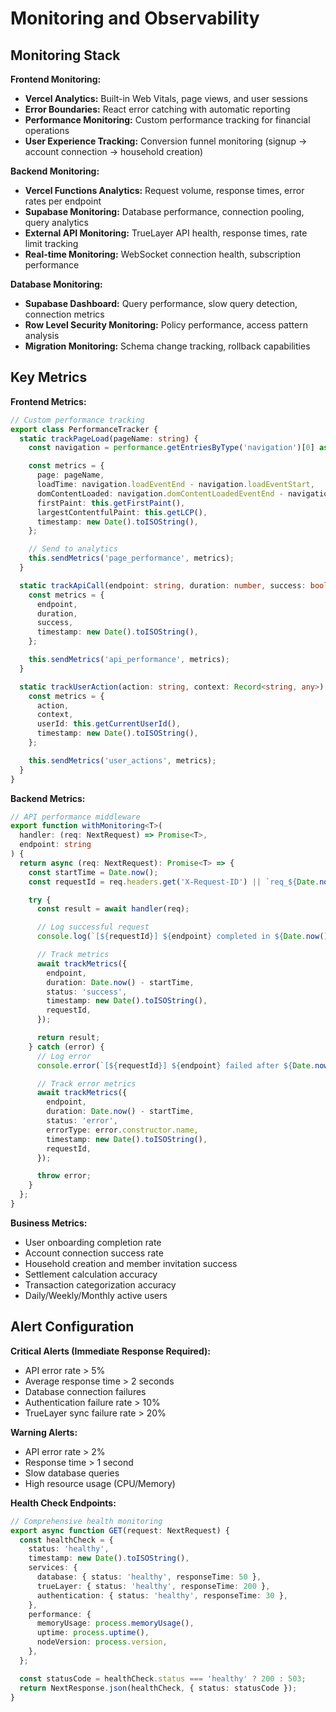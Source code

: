 # Monitoring and Observability

## Monitoring Stack

**Frontend Monitoring:**
- **Vercel Analytics:** Built-in Web Vitals, page views, and user sessions
- **Error Boundaries:** React error catching with automatic reporting
- **Performance Monitoring:** Custom performance tracking for financial operations
- **User Experience Tracking:** Conversion funnel monitoring (signup → account connection → household creation)

**Backend Monitoring:**
- **Vercel Functions Analytics:** Request volume, response times, error rates per endpoint
- **Supabase Monitoring:** Database performance, connection pooling, query analytics
- **External API Monitoring:** TrueLayer API health, response times, rate limit tracking
- **Real-time Monitoring:** WebSocket connection health, subscription performance

**Database Monitoring:**
- **Supabase Dashboard:** Query performance, slow query detection, connection metrics
- **Row Level Security Monitoring:** Policy performance, access pattern analysis
- **Migration Monitoring:** Schema change tracking, rollback capabilities

## Key Metrics

**Frontend Metrics:**
```typescript
// Custom performance tracking
export class PerformanceTracker {
  static trackPageLoad(pageName: string) {
    const navigation = performance.getEntriesByType('navigation')[0] as PerformanceNavigationTiming;

    const metrics = {
      page: pageName,
      loadTime: navigation.loadEventEnd - navigation.loadEventStart,
      domContentLoaded: navigation.domContentLoadedEventEnd - navigation.domContentLoadedEventStart,
      firstPaint: this.getFirstPaint(),
      largestContentfulPaint: this.getLCP(),
      timestamp: new Date().toISOString(),
    };

    // Send to analytics
    this.sendMetrics('page_performance', metrics);
  }

  static trackApiCall(endpoint: string, duration: number, success: boolean) {
    const metrics = {
      endpoint,
      duration,
      success,
      timestamp: new Date().toISOString(),
    };

    this.sendMetrics('api_performance', metrics);
  }

  static trackUserAction(action: string, context: Record<string, any>) {
    const metrics = {
      action,
      context,
      userId: this.getCurrentUserId(),
      timestamp: new Date().toISOString(),
    };

    this.sendMetrics('user_actions', metrics);
  }
}
```

**Backend Metrics:**
```typescript
// API performance middleware
export function withMonitoring<T>(
  handler: (req: NextRequest) => Promise<T>,
  endpoint: string
) {
  return async (req: NextRequest): Promise<T> => {
    const startTime = Date.now();
    const requestId = req.headers.get('X-Request-ID') || `req_${Date.now()}`;

    try {
      const result = await handler(req);

      // Log successful request
      console.log(`[${requestId}] ${endpoint} completed in ${Date.now() - startTime}ms`);

      // Track metrics
      await trackMetrics({
        endpoint,
        duration: Date.now() - startTime,
        status: 'success',
        timestamp: new Date().toISOString(),
        requestId,
      });

      return result;
    } catch (error) {
      // Log error
      console.error(`[${requestId}] ${endpoint} failed after ${Date.now() - startTime}ms:`, error);

      // Track error metrics
      await trackMetrics({
        endpoint,
        duration: Date.now() - startTime,
        status: 'error',
        errorType: error.constructor.name,
        timestamp: new Date().toISOString(),
        requestId,
      });

      throw error;
    }
  };
}
```

**Business Metrics:**
- User onboarding completion rate
- Account connection success rate
- Household creation and member invitation success
- Settlement calculation accuracy
- Transaction categorization accuracy
- Daily/Weekly/Monthly active users

## Alert Configuration

**Critical Alerts (Immediate Response Required):**
- API error rate > 5%
- Average response time > 2 seconds
- Database connection failures
- Authentication failure rate > 10%
- TrueLayer sync failure rate > 20%

**Warning Alerts:**
- API error rate > 2%
- Response time > 1 second
- Slow database queries
- High resource usage (CPU/Memory)

**Health Check Endpoints:**
```typescript
// Comprehensive health monitoring
export async function GET(request: NextRequest) {
  const healthCheck = {
    status: 'healthy',
    timestamp: new Date().toISOString(),
    services: {
      database: { status: 'healthy', responseTime: 50 },
      trueLayer: { status: 'healthy', responseTime: 200 },
      authentication: { status: 'healthy', responseTime: 30 },
    },
    performance: {
      memoryUsage: process.memoryUsage(),
      uptime: process.uptime(),
      nodeVersion: process.version,
    },
  };

  const statusCode = healthCheck.status === 'healthy' ? 200 : 503;
  return NextResponse.json(healthCheck, { status: statusCode });
}
```
